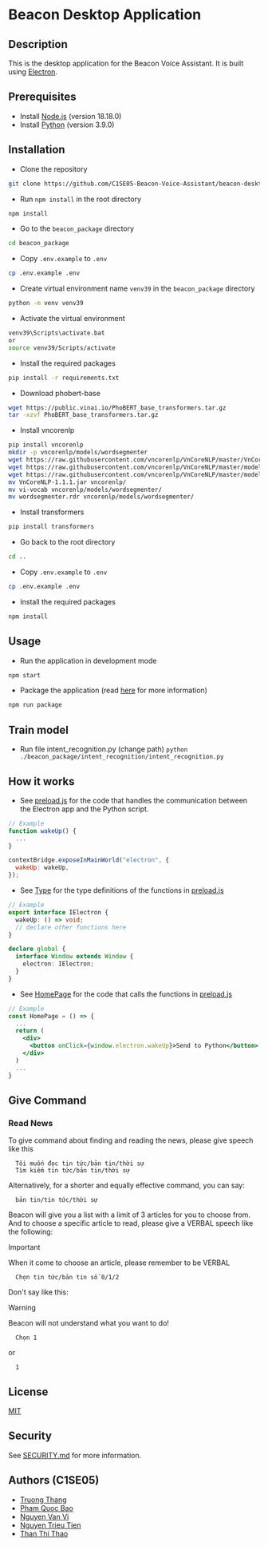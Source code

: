 # Beacon Desktop Application

## Description

This is the desktop application for the Beacon Voice Assistant. It is built using [Electron](https://www.electronjs.org/).

## Prerequisites

- Install [Node.js](https://nodejs.org/en/download/) (version 18.18.0)
- Install [Python](https://www.python.org/downloads/release/python-390) (version 3.9.0)

## Installation

- Clone the repository

```bash
git clone https://github.com/C1SE05-Beacon-Voice-Assistant/beacon-desktop-electron.git beacon-desktop
```

- Run `npm install` in the root directory

```bash
npm install
```

- Go to the `beacon_package` directory

```bash
cd beacon_package
```

- Copy `.env.example` to `.env`

```bash
cp .env.example .env
```

- Create virtual environment name `venv39` in the `beacon_package` directory

```bash
python -m venv venv39
```

- Activate the virtual environment

```bash
venv39\Scripts\activate.bat
or
source venv39/Scripts/activate
```

- Install the required packages

```bash
pip install -r requirements.txt
```

- Download phobert-base

```bash
wget https://public.vinai.io/PhoBERT_base_transformers.tar.gz
tar -xzvf PhoBERT_base_transformers.tar.gz
```

- Install vncorenlp

```bash
pip install vncorenlp
mkdir -p vncorenlp/models/wordsegmenter
wget https://raw.githubusercontent.com/vncorenlp/VnCoreNLP/master/VnCoreNLP-1.1.1.jar
wget https://raw.githubusercontent.com/vncorenlp/VnCoreNLP/master/models/wordsegmenter/vi-vocab
wget https://raw.githubusercontent.com/vncorenlp/VnCoreNLP/master/models/wordsegmenter/wordsegmenter.rdr
mv VnCoreNLP-1.1.1.jar vncorenlp/
mv vi-vocab vncorenlp/models/wordsegmenter/
mv wordsegmenter.rdr vncorenlp/models/wordsegmenter/
```

- Install transformers

```bash
pip install transformers
```

- Go back to the root directory

```bash
cd ..
```

- Copy `.env.example` to `.env`

```bash
cp .env.example .env
```

- Install the required packages

```bash
npm install
```

## Usage

- Run the application in development mode

```bash
npm start
```

- Package the application (read [here](https://www.electronjs.org/docs/tutorial/application-distribution) for more information)

```bash
npm run package
```

## Train model

- Run file intent_recognition.py (change path)
  `python ./beacon_package/intent_recognition/intent_recognition.py`

## How it works

- See [preload.js](./electron/preload.js) for the code that handles the communication between the Electron app and the Python script.

```js
// Example
function wakeUp() {
  ...
}

contextBridge.exposeInMainWorld("electron", {
  wakeUp: wakeUp,
});
```

- See [Type](./src/types.d.ts) for the type definitions of the functions in [preload.js](./electron/preload.js)

```ts
// Example
export interface IElectron {
  wakeUp: () => void;
  // declare other functions here
}

declare global {
  interface Window extends Window {
    electron: IElectron;
  }
}
```

- See [HomePage](./src/pages/home/index.tsx) for the code that calls the functions in [preload.js](./electron/preload.js)

```jsx
// Example
const HomePage = () => {
  ...
  return (
    <div>
      <button onClick={window.electron.wakeUp}>Send to Python</button>
    </div>
  )
  ...
}
```

## Give Command

### Read News

To give command about finding and reading the news, please give speech like this

```text
  Tôi muốn đọc tin tức/bản tin/thời sự
  Tìm kiếm tin tức/bản tin/thời sự
```

Alternatively, for a shorter and equally effective command, you can say:

```text
  bản tin/tin tức/thời sự
```

Beacon will give you a list with a limit of 3 articles for you to choose from.  
And to choose a specific article to read, please give a VERBAL speech like the following:

> [!Important]
> When it come to choose an article, please remember to be VERBAL

```text
  Chọn tin tức/bản tin số 0/1/2
```

Don't say like this:

> [!Warning]
> Beacon will not understand what you want to do!

```text
  Chọn 1
```

or

```text
  1
```

## License

[MIT](https://choosealicense.com/licenses/mit/)

## Security

See [SECURITY.md](./SECURITY.md) for more information.

## Authors (C1SE05)

- [Truong Thang](https://github.com/yensubldg)
- [Pham Quoc Bao](https://github.com/bd500)
- [Nguyen Van Vi](https://github.com/vdev0812)
- [Nguyen Trieu Tien](https://github.com/nguyentrieutien1)
- [Than Thi Thao](https://github.com/than11thao)

